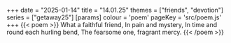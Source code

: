 +++
date = "2025-01-14"
title = "14.01.25"
themes = ["friends", "devotion"]
series = ["getaway25"]
[params]
  colour = 'poem'
  pageKey = 'src/poem.js'
+++
{{< poem >}}
What a faithful friend,
In pain and mystery,
In time and round each hurling bend,
The fearsome one, fragrant mercy.
{{< /poem >}}